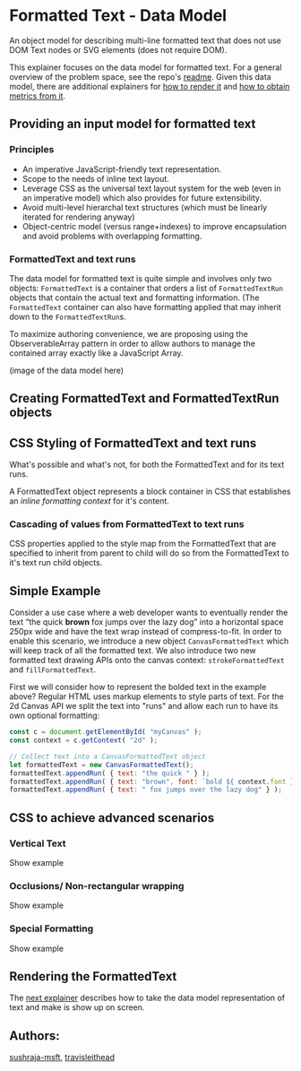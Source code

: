 Formatted Text - Data Model
=============
An object model for describing multi-line formatted text that does not use DOM Text 
nodes or SVG elements (does not require DOM).

This explainer focuses on the data model for formatted text. For a general overview 
of the problem space, see the repo's [readme](README.md). Given this data model, there are 
additional explainers for [how to render it](explainer-rendering.md) and 
[how to obtain metrics from it](explainer-metrics.md).

## Providing an input model for formatted text

### Principles
* An imperative JavaScript-friendly text representation.
* Scope to the needs of inline text layout.
* Leverage CSS as the universal text layout system for the web (even in an imperative model) which also provides for future extensibility.
* Avoid multi-level hierarchal text structures (which must be linearly iterated for rendering anyway)
* Object-centric model (versus range+indexes) to improve encapsulation and avoid problems with overlapping formatting.

### FormattedText and text runs

The data model for formatted text is quite simple and involves only two objects: `FormattedText`
is a container that orders a list of `FormattedTextRun` objects that contain the actual text and
formatting information. (The `FormattedText` container can also have formatting applied that may
inherit down to the `FormattedTextRun`s.

To maximize authoring convenience, we are proposing using the ObserverableArray pattern in order
to allow authors to manage the contained array exactly like a JavaScript Array.

(image of the data model here)

## Creating FormattedText and FormattedTextRun objects



## CSS Styling of FormattedText and text runs
What's possible and what's not, for both the FormattedText and for its text runs.

A FormattedText object represents a block container in CSS that establishes 
an *inline formatting context* for it's content.


### Cascading of values from FormattedText to text runs
CSS properties applied to the style map from the FormattedText that are specified to inherit
from parent to child will do so from the FormattedText to it's text run child objects.

## Simple Example

Consider a use case where a web developer wants to eventually render the text “the quick
**brown** fox jumps over the lazy dog” into a horizontal space 250px wide and have
the text wrap instead of compress-to-fit. In order to enable
this scenario, we introduce a new object `CanvasFormattedText` which will keep track
of all the formatted text. We also introduce two new formatted text drawing APIs onto
the canvas context: `strokeFormattedText` and `fillFormattedText`.

First we will consider how to represent the bolded text in the example above?
Regular HTML uses markup elements to style parts of text. For the 2d Canvas API
we split the text into "runs" and allow each run to have its own optional formatting:

```js
const c = document.getElementById( "myCanvas" );
const context = c.getContext( "2d" );

// Collect text into a CanvasFormattedText object
let formattedText = new CanvasFormattedText();
formattedText.appendRun( { text: "the quick " } );
formattedText.appendRun( { text: "brown", font: `bold ${ context.font }` } );
formattedText.appendRun( { text: " fox jumps over the lazy dog" } );
```

## CSS to achieve advanced scenarios

### Vertical Text

Show example

### Occlusions/ Non-rectangular wrapping

Show example

### Special Formatting

Show example

## Rendering the FormattedText
The [next explainer](explainer-rendering.md) describes how to take the data model representation of
text and make is show up on screen.





## Authors:
 [sushraja-msft](https://github.com/sushraja-msft),
 [travisleithead](https://github.com/travisleithead)
